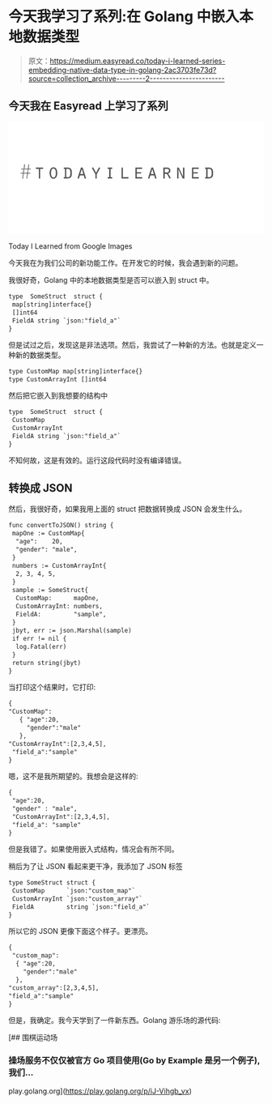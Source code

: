 # 今天我学习了系列:在 Golang 中嵌入本地数据类型

> 原文：<https://medium.easyread.co/today-i-learned-series-embedding-native-data-type-in-golang-2ac3703fe73d?source=collection_archive---------2----------------------->

## 今天我在 Easyread 上学习了系列

![](img/20759d4d6177967a3472952abb281ea2.png)

Today I Learned from Google Images

今天我在为我们公司的新功能工作。在开发它的时候，我会遇到新的问题。

我很好奇，Golang 中的本地数据类型是否可以嵌入到 struct 中。

```
type  SomeStruct  struct {
 map[string]interface{}
 []int64
 FieldA string `json:"field_a"`
}
```

但是试过之后，发现这是非法选项。然后，我尝试了一种新的方法。也就是定义一种新的数据类型。

```
type CustomMap map[string]interface{}
type CustomArrayInt []int64
```

然后把它嵌入到我想要的结构中

```
type  SomeStruct  struct {
 CustomMap 
 CustomArrayInt 
 FieldA string `json:"field_a"`
}
```

不知何故，这是有效的。运行这段代码时没有编译错误。

## 转换成 JSON

然后，我很好奇，如果我用上面的 struct 把数据转换成 JSON 会发生什么。

```
func convertToJSON() string {
 mapOne := CustomMap{
  "age":    20,
  "gender": "male",
 }
 numbers := CustomArrayInt{
  2, 3, 4, 5,
 }
 sample := SomeStruct{
  CustomMap:      mapOne,
  CustomArrayInt: numbers,
  FieldA:         "sample",
 }
 jbyt, err := json.Marshal(sample)
 if err != nil {
  log.Fatal(err)
 }
 return string(jbyt)
}
```

当打印这个结果时，它打印:

```
{
"CustomMap":
   { "age":20,
     "gender":"male"
   },
"CustomArrayInt":[2,3,4,5],
 "field_a":"sample"
}
```

嗯，这不是我所期望的。我想会是这样的:

```
{
 "age":20,
 "gender" : "male", 
 "CustomArrayInt":[2,3,4,5],
 "field_a": "sample"
}
```

但是我错了。如果使用嵌入式结构，情况会有所不同。

稍后为了让 JSON 看起来更干净，我添加了 JSON 标签

```
type SomeStruct struct {
 CustomMap      `json:"custom_map"`
 CustomArrayInt `json:"custom_array"`
 FieldA         string `json:"field_a"`
}
```

所以它的 JSON 更像下面这个样子。更漂亮。

```
{
 "custom_map":
  { "age":20,
    "gender":"male"
  },
"custom_array":[2,3,4,5],
"field_a":"sample"
}
```

但是，我确定。我今天学到了一件新东西。Golang 游乐场的源代码:

 [## 围棋运动场

### 操场服务不仅仅被官方 Go 项目使用(Go by Example 是另一个例子),我们…

play.golang.org](https://play.golang.org/p/iJ-Vihgb_vx)